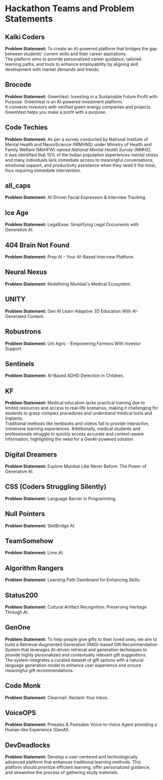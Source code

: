 # Hackathon Teams and Problem Statements

## Kalki Coders  
**Problem Statement:** To create an AI-powered platform that bridges the gap between students' current skills and their career aspirations.  
The platform aims to provide personalized career guidance, tailored learning paths, and tools to enhance employability by aligning skill development with market demands and trends.  

## Brocode  
**Problem Statement:** GreenVest: Investing in a Sustainable Future Profit with Purpose. GreenVest is an AI-powered investment platform.  
It connects investors with verified green energy companies and projects. GreenVest helps you make a profit with a purpose.  

## Code Techies  
**Problem Statement:** As per a survey conducted by National Institute of Mental Health and NeuroScience (NIMHNS) under Ministry of Health and Family Welfare (MoHFW) named *National Mental Health Survey (NMHS)*,  
it was identified that 15% of the Indian population experiences mental stress and many individuals lack immediate access to meaningful conversations, emotional support, and productivity assistance when they need it the most, thus requiring immediate intervention.  

## all_caps  
**Problem Statement:** AI-Driven Facial Expression & Interview Tracking.  

## Ice Age  
**Problem Statement:** LegalEase: Simplifying Legal Documents with Generative AI.  

## 404 Brain Not Found  
**Problem Statement:** Prep AI - Your AI-Based Interview Platform.  

## Neural Nexus  
**Problem Statement:** Redefining Mumbai's Medical Ecosystem.  

## UNITY  
**Problem Statement:** Gen AI Learn Adaptive 3D Education With AI-Generated Content.  

## Robustrons  
**Problem Statement:** Uni Agric - Empowering Farmers With Investor Support.  

## Sentinels  
**Problem Statement:** AI-Based ADHD Detection in Children.  

## KF  
**Problem Statement:** Medical education lacks practical training due to limited resources and access to real-life scenarios, making it challenging for students to grasp complex procedures and understand medical tools and implants.  
Traditional methods like textbooks and videos fail to provide interactive, immersive learning experiences. Additionally, medical students and professionals struggle to quickly access accurate and context-aware information, highlighting the need for a GenAI-powered solution.  

## Digital Dreamers  
**Problem Statement:** Explore Mumbai Like Never Before: The Power of Generative AI.  

## CSS (Coders Struggling Silently)  
**Problem Statement:** Language Barrier in Programming.  

## Null Pointers  
**Problem Statement:** SkillBridge AI.  

## TeamSomehow  
**Problem Statement:** Lime.AI.  

## Algorithm Rangers  
**Problem Statement:** Learning Path Dashboard for Enhancing Skills.  

## Status200  
**Problem Statement:** Cultural Artifact Recognition: Preserving Heritage Through AI.  

## GenOne  
**Problem Statement:** To help people give gifts to their loved ones, we aim to build a Retrieval-Augmented Generation (RAG)-based Gift Recommendation System that leverages AI-driven retrieval and generation techniques to provide highly personalized and contextually relevant gift suggestions.  
The system integrates a curated dataset of gift options with a natural language generation model to enhance user experience and ensure meaningful gift recommendations.  

## Code Monk  
**Problem Statement:** Clearmail: Reclaim Your Inbox.  

## VoiceOPS  
**Problem Statement:** Presales & Postsales Voice-to-Voice Agent providing a Human-like Experience (GenAI).  

## DevDeadlocks  
**Problem Statement:** Develop a user-centered and technologically advanced platform that enhances traditional learning methods. This platform should prioritize efficient learning, offer personalized guidance, and streamline the process of gathering study materials.  
